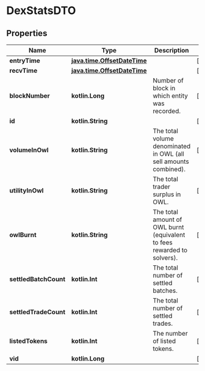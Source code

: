 
# DexStatsDTO

## Properties
Name | Type | Description | Notes
------------ | ------------- | ------------- | -------------
**entryTime** | [**java.time.OffsetDateTime**](java.time.OffsetDateTime.md) |  |  [optional]
**recvTime** | [**java.time.OffsetDateTime**](java.time.OffsetDateTime.md) |  |  [optional]
**blockNumber** | **kotlin.Long** | Number of block in which entity was recorded. |  [optional]
**id** | **kotlin.String** |  |  [optional]
**volumeInOwl** | **kotlin.String** | The total volume denominated in OWL (all sell amounts combined). |  [optional]
**utilityInOwl** | **kotlin.String** | The total trader surplus in OWL. |  [optional]
**owlBurnt** | **kotlin.String** | The total amount of OWL burnt (equivalent to fees rewarded to solvers). |  [optional]
**settledBatchCount** | **kotlin.Int** | The total number of settled batches. |  [optional]
**settledTradeCount** | **kotlin.Int** | The total number of settled trades. |  [optional]
**listedTokens** | **kotlin.Int** | The number of listed tokens. |  [optional]
**vid** | **kotlin.Long** |  |  [optional]



